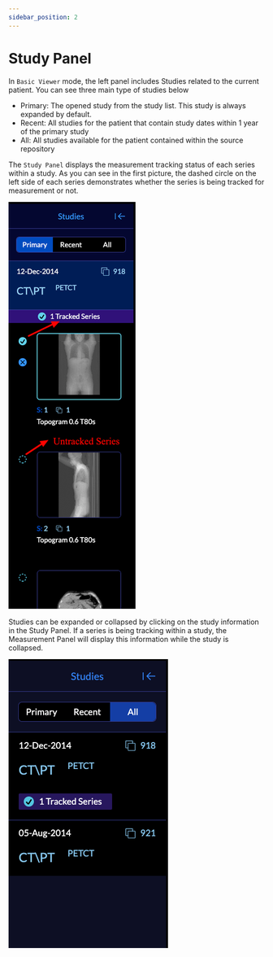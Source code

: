 ```yaml
---
sidebar_position: 2
---
```


# Study Panel

In `Basic Viewer` mode, the left panel includes Studies related to the current patient.
You can see three main type of studies below

- Primary: The opened study from the study list. This study is always expanded by default.
- Recent: All studies for the patient that contain study dates within 1 year of the primary study
- All: All studies available for the patient contained within the source repository

The `Study Panel` displays the measurement tracking status of each series within a study. As you can see in the first picture, the dashed circle on the left side of each series demonstrates whether the series is being tracked for measurement or not.
<!-- We should resize this screenshot to make it smaller. We might want to add both screenshots in-line to make better use of horizontal space. Let's ask Dan -->

![user-study-panel](../../assets/img/user-study-panel.png)



Studies can be expanded or collapsed by clicking on the study information in the Study Panel. If a series is being tracking within a study, the Measurement Panel will display this information while the study is collapsed.

![user-studylist-all](../../assets/img/user-studylist-all.png)

<!-- We should link to refer to measurement tracking section -->

<!-- We need to add SR functionality descriptions to this section -->
